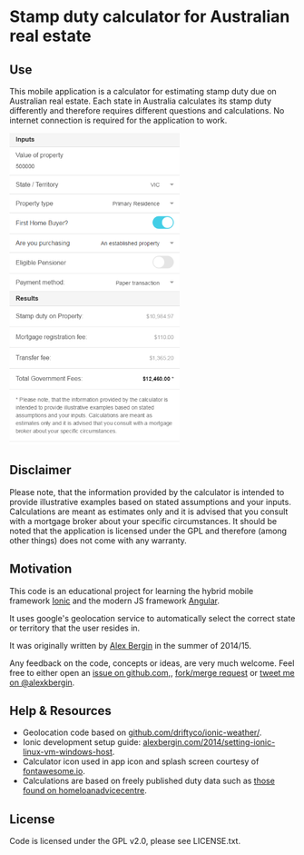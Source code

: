 # Stamp duty calculator for Australian real estate

## Use
This mobile application is a calculator for estimating stamp duty due on Australian real estate. Each state in Australia calculates its stamp duty differently and therefore requires different questions and calculations. No internet connection is required for the application to work.

![Screen shot of SDC AU](https://github.com/alexkb/sdc/raw/master/resources/screenshot.png "Screen shot of SDC AU")

## Disclaimer
Please note, that the information provided by the calculator is intended to provide illustrative examples based on stated assumptions and your inputs. Calculations are meant as estimates only and it is advised that you consult with a mortgage broker about your specific circumstances. It should be noted that the application is licensed under the GPL and therefore (among other things) does not come with any warranty.

## Motivation

This code is an educational project for learning the hybrid mobile framework [Ionic](http://ionicframework.com) and the modern JS framework [Angular](http://angularjs.org).

It uses google's geolocation service to automatically select the correct state or territory that the user resides in.

It was originally written by [Alex Bergin](http://alexbergin.com) in the summer of 2014/15.

Any feedback on the code, concepts or ideas, are very much welcome. Feel free to either open an [issue on github.com,](https://github.com/alexkb/sdc/issues), [fork/merge request](https://github.com/alexkb/sdc/fork) or [tweet me on @alexkbergin](https://twitter.com/alexbergin).

## Help & Resources

 * Geolocation code based on [github.com/driftyco/ionic-weather/](https://github.com/driftyco/ionic-weather/).
 * Ionic development setup guide: [alexbergin.com/2014/setting-ionic-linux-vm-windows-host](http://alexbergin.com/2014/setting-ionic-linux-vm-windows-host).
 * Calculator icon used in app icon and splash screen courtesy of [fontawesome.io](http://fortawesome.github.io/Font-Awesome/).
 * Calculations are based on freely published duty data such as [those found on homeloanadvicecentre](http://www.homeloanadvicecentre.com.au/tools/fhogandstampduty.php).

## License

Code is licensed under the GPL v2.0, please see LICENSE.txt.

